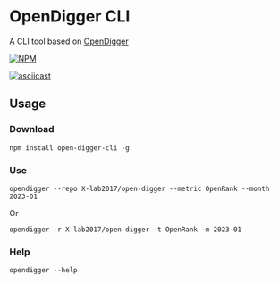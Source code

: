 # OpenDigger CLI

A CLI tool based on [OpenDigger][1]

[![NPM](https://nodei.co/npm/open-digger-cli.png?downloads=true&downloadRank=true&stars=true)][2]

[![asciicast](https://asciinema.org/a/o2Qtj2eQWJ9bwfBqtq06dxbLJ.svg)][3]

## Usage

### Download

```shell
npm install open-digger-cli -g
```

### Use

```shell
opendigger --repo X-lab2017/open-digger --metric OpenRank --month 2023-01
```

Or

```shell
opendigger -r X-lab2017/open-digger -t OpenRank -m 2023-01
```

### Help

```shell
opendigger --help
```

[1]: https://github.com/X-lab2017/open-digger/
[2]: https://nodei.co/npm/open-digger-cli/
[3]: https://asciinema.org/a/o2Qtj2eQWJ9bwfBqtq06dxbLJ

